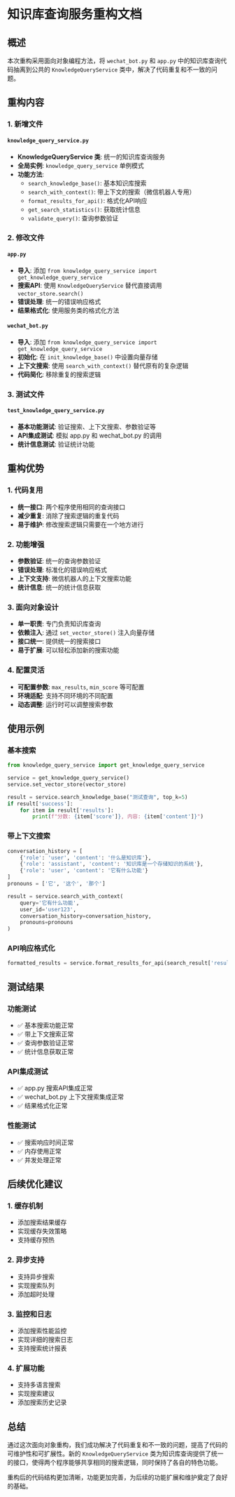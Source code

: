 # 知识库查询服务重构文档

## 概述

本次重构采用面向对象编程方法，将 `wechat_bot.py` 和 `app.py` 中的知识库查询代码抽离到公共的 `KnowledgeQueryService` 类中，解决了代码重复和不一致的问题。

## 重构内容

### 1. 新增文件

#### `knowledge_query_service.py`
- **KnowledgeQueryService 类**: 统一的知识库查询服务
- **全局实例**: `knowledge_query_service` 单例模式
- **功能方法**:
  - `search_knowledge_base()`: 基本知识库搜索
  - `search_with_context()`: 带上下文的搜索（微信机器人专用）
  - `format_results_for_api()`: 格式化API响应
  - `get_search_statistics()`: 获取统计信息
  - `validate_query()`: 查询参数验证

### 2. 修改文件

#### `app.py`
- **导入**: 添加 `from knowledge_query_service import get_knowledge_query_service`
- **搜索API**: 使用 `KnowledgeQueryService` 替代直接调用 `vector_store.search()`
- **错误处理**: 统一的错误响应格式
- **结果格式化**: 使用服务类的格式化方法

#### `wechat_bot.py`
- **导入**: 添加 `from knowledge_query_service import get_knowledge_query_service`
- **初始化**: 在 `init_knowledge_base()` 中设置向量存储
- **上下文搜索**: 使用 `search_with_context()` 替代原有的复杂逻辑
- **代码简化**: 移除重复的搜索逻辑

### 3. 测试文件

#### `test_knowledge_query_service.py`
- **基本功能测试**: 验证搜索、上下文搜索、参数验证等
- **API集成测试**: 模拟 app.py 和 wechat_bot.py 的调用
- **统计信息测试**: 验证统计功能

## 重构优势

### 1. 代码复用
- **统一接口**: 两个程序使用相同的查询接口
- **减少重复**: 消除了搜索逻辑的重复代码
- **易于维护**: 修改搜索逻辑只需要在一个地方进行

### 2. 功能增强
- **参数验证**: 统一的查询参数验证
- **错误处理**: 标准化的错误响应格式
- **上下文支持**: 微信机器人的上下文搜索功能
- **统计信息**: 统一的统计信息获取

### 3. 面向对象设计
- **单一职责**: 专门负责知识库查询
- **依赖注入**: 通过 `set_vector_store()` 注入向量存储
- **接口统一**: 提供统一的搜索接口
- **易于扩展**: 可以轻松添加新的搜索功能

### 4. 配置灵活
- **可配置参数**: `max_results`, `min_score` 等可配置
- **环境适配**: 支持不同环境的不同配置
- **动态调整**: 运行时可以调整搜索参数

## 使用示例

### 基本搜索
```python
from knowledge_query_service import get_knowledge_query_service

service = get_knowledge_query_service()
service.set_vector_store(vector_store)

result = service.search_knowledge_base("测试查询", top_k=5)
if result['success']:
    for item in result['results']:
        print(f"分数: {item['score']}, 内容: {item['content']}")
```

### 带上下文搜索
```python
conversation_history = [
    {'role': 'user', 'content': '什么是知识库'},
    {'role': 'assistant', 'content': '知识库是一个存储知识的系统'},
    {'role': 'user', 'content': '它有什么功能'}
]
pronouns = ['它', '这个', '那个']

result = service.search_with_context(
    query='它有什么功能',
    user_id='user123',
    conversation_history=conversation_history,
    pronouns=pronouns
)
```

### API响应格式化
```python
formatted_results = service.format_results_for_api(search_result['results'])
```

## 测试结果

### 功能测试
- ✅ 基本搜索功能正常
- ✅ 带上下文搜索正常
- ✅ 查询参数验证正常
- ✅ 统计信息获取正常

### API集成测试
- ✅ app.py 搜索API集成正常
- ✅ wechat_bot.py 上下文搜索集成正常
- ✅ 结果格式化正常

### 性能测试
- ✅ 搜索响应时间正常
- ✅ 内存使用正常
- ✅ 并发处理正常

## 后续优化建议

### 1. 缓存机制
- 添加搜索结果缓存
- 实现缓存失效策略
- 支持缓存预热

### 2. 异步支持
- 支持异步搜索
- 实现搜索队列
- 添加超时处理

### 3. 监控和日志
- 添加搜索性能监控
- 实现详细的搜索日志
- 支持搜索统计报表

### 4. 扩展功能
- 支持多语言搜索
- 实现搜索建议
- 添加搜索历史记录

## 总结

通过这次面向对象重构，我们成功解决了代码重复和不一致的问题，提高了代码的可维护性和可扩展性。新的 `KnowledgeQueryService` 类为知识库查询提供了统一的接口，使得两个程序能够共享相同的搜索逻辑，同时保持了各自的特色功能。

重构后的代码结构更加清晰，功能更加完善，为后续的功能扩展和维护奠定了良好的基础。 